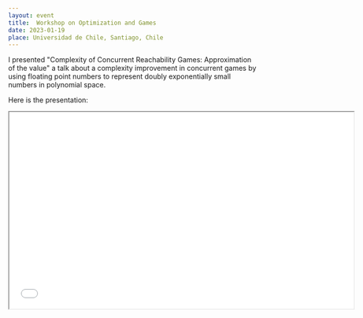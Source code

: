 ```yaml
---
layout: event
title:  Workshop on Optimization and Games
date: 2023-01-19
place: Universidad de Chile, Santiago, Chile
---
```


I presented "Complexity of Concurrent Reachability Games: Approximation of the value" a talk about a complexity improvement in concurrent games by using floating point numbers to represent doubly exponentially small numbers in polynomial space.

Here is the presentation:

<iframe src="presentations\2023-01-19 Concurrent Reachability Games.pdf" height="400" width="700"></iframe>


